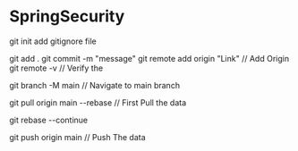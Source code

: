 # SpringSecurity

git init add gitignore file

git add . git commit -m "message" git remote add origin "Link" // Add Origin git remote -v // Verify the

git branch -M main // Navigate to main branch

git pull origin main --rebase // First Pull the data

git rebase --continue

git push origin main // Push The data

